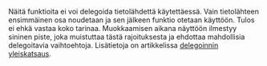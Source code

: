 
Näitä funktioita ei voi delegoida tietolähdettä käytettäessä. Vain tietolähteen ensimmäinen osa noudetaan ja sen jälkeen funktio otetaan käyttöön.  Tulos ei ehkä vastaa koko tarinaa.  Muokkaamisen aikana näyttöön ilmestyy sininen piste, joka muistuttaa tästä rajoituksesta ja ehdottaa mahdollisia delegoitavia vaihtoehtoja. Lisätietoja on artikkelissa [delegoinnin yleiskatsaus](../maker/canvas-apps/delegation-overview.md).

